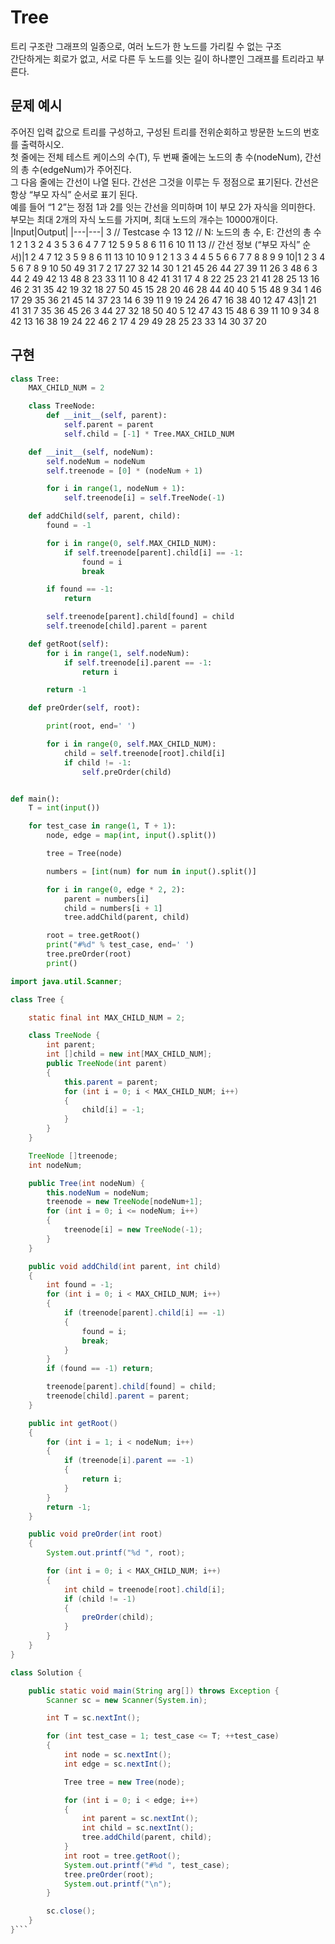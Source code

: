 # Tree

트리 구조란 그래프의 일종으로, 여러 노드가 한 노드를 가리킬 수 없는 구조  
간단하게는 회로가 없고, 서로 다른 두 노드를 잇는 길이 하나뿐인 그래프를 트리라고 부른다.

## 문제 예시

주어진 입력 값으로 트리를 구성하고, 구성된 트리를 전위순회하고 방문한 노드의 번호를 출력하시오.  
첫 줄에는 전체 테스트 케이스의 수(T), 두 번째 줄에는 노드의 총 수(nodeNum), 간선의 총 수(edgeNum)가 주어진다.  
그 다음 줄에는 간선이 나열 된다. 간선은 그것을 이루는 두 정점으로 표기된다. 간선은 항상 “부모 자식” 순서로 표기 된다.  
예를 들어 “1 2”는 정점 1과 2를 잇는 간선을 의미하며 1이 부모 2가 자식을 의미한다.  
부모는 최대 2개의 자식 노드를 가지며, 최대 노드의 개수는 10000개이다.
|Input|Output|
|---|---|
3 // Testcase 수
13 12 // N: 노드의 총 수, E: 간선의 총 수
1 2 1 3 2 4 3 5 3 6 4 7 7 12 5 9 5 8 6 11 6 10 11 13 // 간선 정보 (“부모 자식” 순서)|1 2 4 7 12 3 5 9 8 6 11 13 10
10 9
1 2 1 3 3 4 4 5 5 6 6 7 7 8 8 9 9 10|1 2 3 4 5 6 7 8 9 10
50 49
31 7 2 17 27 32 14 30 1 21 45 26 44 27 39 11 26 3 48 6 3 44 2 49 42 13 48 8 23 33 11 10 8 42 41 31 17 4 8 22 25 23 21 41 28 25 13 16 46 2 31 35 42 19 32 18 27 50 45 15 28 20 46 28 44 40 40 5 15 48 9 34 1 46 17 29 35 36 21 45 14 37 23 14 6 39 11 9 19 24 26 47 16 38 40 12 47 43|1 21 41 31 7 35 36 45 26 3 44 27 32 18 50 40 5 12 47 43 15 48 6 39 11 10 9 34 8 42 13 16 38 19 24 22 46 2 17 4 29 49 28 25 23 33 14 30 37 20

## 구현

```python
class Tree:
    MAX_CHILD_NUM = 2

    class TreeNode:
        def __init__(self, parent):
            self.parent = parent
            self.child = [-1] * Tree.MAX_CHILD_NUM

    def __init__(self, nodeNum):
        self.nodeNum = nodeNum
        self.treenode = [0] * (nodeNum + 1)

        for i in range(1, nodeNum + 1):
            self.treenode[i] = self.TreeNode(-1)

    def addChild(self, parent, child):
        found = -1

        for i in range(0, self.MAX_CHILD_NUM):
            if self.treenode[parent].child[i] == -1:
                found = i
                break

        if found == -1:
            return

        self.treenode[parent].child[found] = child
        self.treenode[child].parent = parent

    def getRoot(self):
        for i in range(1, self.nodeNum):
            if self.treenode[i].parent == -1:
                return i

        return -1

    def preOrder(self, root):

        print(root, end=' ')

        for i in range(0, self.MAX_CHILD_NUM):
            child = self.treenode[root].child[i]
            if child != -1:
                self.preOrder(child)


def main():
    T = int(input())

    for test_case in range(1, T + 1):
        node, edge = map(int, input().split())

        tree = Tree(node)

        numbers = [int(num) for num in input().split()]

        for i in range(0, edge * 2, 2):
            parent = numbers[i]
            child = numbers[i + 1]
            tree.addChild(parent, child)

        root = tree.getRoot()
        print("#%d" % test_case, end=' ')
        tree.preOrder(root)
        print()
```

````java
import java.util.Scanner;

class Tree {

	static final int MAX_CHILD_NUM = 2;

	class TreeNode {
		int parent;
		int []child = new int[MAX_CHILD_NUM];
		public TreeNode(int parent)
		{
			this.parent = parent;
			for (int i = 0; i < MAX_CHILD_NUM; i++)
			{
				child[i] = -1;
			}
		}
	}

	TreeNode []treenode;
	int nodeNum;

	public Tree(int nodeNum) {
		this.nodeNum = nodeNum;
		treenode = new TreeNode[nodeNum+1];
		for (int i = 0; i <= nodeNum; i++)
		{
			treenode[i] = new TreeNode(-1);
		}
	}

	public void addChild(int parent, int child)
	{
		int found = -1;
		for (int i = 0; i < MAX_CHILD_NUM; i++)
		{
			if (treenode[parent].child[i] == -1)
			{
				found = i;
				break;
			}
		}
		if (found == -1) return;

		treenode[parent].child[found] = child;
		treenode[child].parent = parent;
	}

	public int getRoot()
	{
		for (int i = 1; i < nodeNum; i++)
		{
			if (treenode[i].parent == -1)
			{
				return i;
			}
		}
		return -1;
	}

	public void preOrder(int root)
	{
		System.out.printf("%d ", root);

		for (int i = 0; i < MAX_CHILD_NUM; i++)
		{
			int child = treenode[root].child[i];
			if (child != -1)
			{
				preOrder(child);
			}
		}
	}
}

class Solution {

	public static void main(String arg[]) throws Exception {
		Scanner sc = new Scanner(System.in);

		int T = sc.nextInt();

		for (int test_case = 1; test_case <= T; ++test_case)
		{
			int node = sc.nextInt();
			int edge = sc.nextInt();

			Tree tree = new Tree(node);

			for (int i = 0; i < edge; i++)
			{
				int parent = sc.nextInt();
				int child = sc.nextInt();
				tree.addChild(parent, child);
			}
			int root = tree.getRoot();
			System.out.printf("#%d ", test_case);
			tree.preOrder(root);
			System.out.printf("\n");
		}

		sc.close();
	}
}```
````
